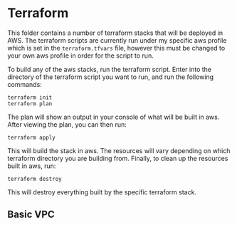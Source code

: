 # Terraform

This folder contains a number of terraform stacks that will be deployed in AWS. The terraform scripts are currently run under my specific aws profile which is set in the `terraform.tfvars` file, however this must be changed to your own aws profile in order for the script to run.

To build any of the aws stacks, run the terraform script. Enter into the directory of the terraform script you want to run, and run the following commands:

```
terraform init
terraform plan
```
The plan will show an output in your console of what will be built in aws. After viewing the plan, you can then run:

`terraform apply`

This will build the stack in aws. The resources will vary depending on which terraform directory you are building from. Finally, to clean up the resources built in aws, run:

`terraform destroy`

This will destroy everything built by the specific terraform stack.

## Basic VPC
